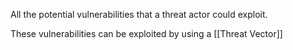 All the potential vulnerabilities that a threat actor could exploit.

These vulnerabilities can be exploited by using a [[Threat Vector]]

